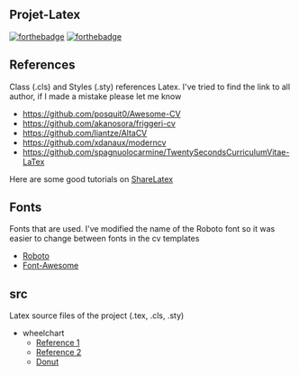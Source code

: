 ## Projet-Latex
[![forthebadge](http://forthebadge.com/images/badges/contains-technical-debt.svg)](http://forthebadge.com) [![forthebadge](http://forthebadge.com/images/badges/kinda-sfw.svg)](http://forthebadge.com) 

**References** 
--------------
Class (.cls) and Styles (.sty) references Latex. I've tried to find the link to all author, if I made a mistake please let me know</br>

- https://github.com/posquit0/Awesome-CV
- https://github.com/akanosora/friggeri-cv
- https://github.com/liantze/AltaCV
- https://github.com/xdanaux/moderncv
- https://github.com/spagnuolocarmine/TwentySecondsCurriculumVitae-LaTex

Here are some good tutorials on [ShareLatex](https://www.sharelatex.com/learn/Creating_a_document_in_LaTeX)

**Fonts** 
---------
Fonts that are used. I've modified the name of the Roboto font so it was easier to change between fonts in the cv templates

- [Roboto](https://github.com/google/roboto)
- [Font-Awesome](https://github.com/FortAwesome/Font-Awesome)

**src**
------
Latex source files of the project (.tex, .cls, .sty)  


- wheelchart
  * [Reference 1](http://tex.stackexchange.com/questions/17898/how-can-i-produce-a-ring-or-wheel-chart-like-that-on-page-88-of-the-pgf-manu)
  * [Reference 2](http://tex.stackexchange.com/questions/82727/create-a-ring-diagram-in-tex/82729#82729)
  * [Donut](http://tex.stackexchange.com/questions/195587/creating-donut-chart)
